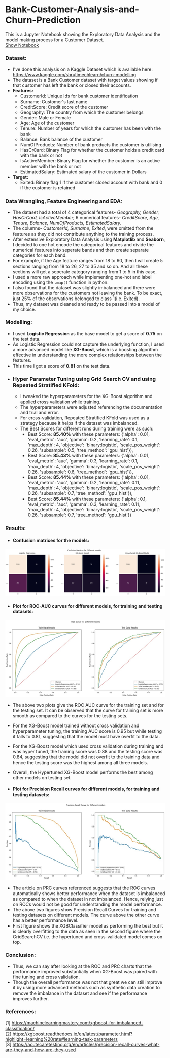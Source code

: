 # Bank-Customer-Analysis-and-Churn-Prediction
This is a Jupyter Notebook showing the Exploratory Data Analysis and the model making process for a Customer Dataset.<br>
[Show Notebook](https://github.com/AnityaGan9urde/Bank-Customer-Analysis-and-Churn-Prediction/blob/main/bank-customer-churn-prediction-xgboost-gpu.ipynb)
### Dataset: 
- I've done this analysis on a Kaggle Dataset which is available here: https://www.kaggle.com/shrutimechlearn/churn-modelling
- The dataset is a Bank Customer dataset with target values showing if that customer has left the bank or closed their accounts.
- **Features:**
  - CustomerId: Unique Ids for bank customer identification
  - Surname: Customer's last name
  - CreditScore: Credit score of the customer
  - Geography: The country from which the customer belongs
  - Gender: Male or Female
  - Age: Age of the customer
  - Tenure: Number of years for which the customer has been with the bank
  - Balance: Bank balance of the customer
  - NumOfProducts: Number of bank products the customer is utilising
  - HasCrCard: Binary Flag for whether the customer holds a credit card with the bank or not
  - IsActiveMember: Binary Flag for whether the customer is an active member with the bank or not
  - EstimatedSalary: Estimated salary of the customer in Dollars
- **Target:**
  - Exited: Binary flag 1 if the customer closed account with bank and 0 if the customer is retained

### Data Wrangling, Feature Engineering and EDA:
- The dataset had a total of 4 categorical features- *Geography, Gender, HasCrCard, IsActiveMember*; 6 numerical features- *CreditScore, Age, Tenure, Balance, NumOfProducts, EstimatedSalary.*
- The columns- *CustomerId, Surname, Exited*, were omitted from the features as they did not contribute anything to the training process.
- After extensive Exploratory Data Analysis using **Matplotlib** and **Seaborn**, I decided to one hot encode the categorical features and divide the numerical features into seperate bands and then create separate categories for each band.
- For example, if the Age feature ranges from 18 to 60, then I will create 5 sections ranging from 18 to 26, 27 to 35 and so on. And all these sections will get a seperate category ranging from 1 to 5 in this case.
- I used a more raw approach while implementing one-hot and label encoding using the `.map()` function in python.
- I also found that the dataset was slightly imbalanced and there were more observations for the customers not leaving the bank. To be exact, just 25% of the observations belonged to class 1(i.e. Exited).
- Thus, my dataset was cleaned and ready to be passed into a model of my choice.
### Modelling:
- I used **Logistic Regression** as the base model to get a score of **0.75** on the test data.
- As Logistic Regression could not capture the underlying function, I used a more advanced model like **XG-Boost**, which is a boosting algorithm effective in understanding the more complex relationships between the features.
- This time I got a score of **0.81** on the test data.
- ### Hyper Parameter Tuning using **Grid Search CV** and using **Repeated Stratified KFold**:
  - I tweaked the hyperparameters for the XG-Boost algorithm and applied cross validation while training.
  - The hyperparameters were adjusted referencing the documentation and trial and error.
  - For cross-validation, Repeated Stratified KFold was used as a strategy because it helps if the dataset was imbalanced.
  - The Best Scores for different runs during training were as such:
    - Best Score: **85.40%** with these parameters: {'alpha': 0.01, 'eval_metric': 'auc', 'gamma': 0.2, 'learning_rate': 0.1, 'max_depth': 4, 'objective': 'binary:logistic', 'scale_pos_weight': 0.26, 'subsample': 0.5, 'tree_method': 'gpu_hist'}),
    - Best Score: **85.43%** with these parameters: {'alpha': 0.01, 'eval_metric': 'auc', 'gamma': 0.3, 'learning_rate': 0.1, 'max_depth': 4, 'objective': 'binary:logistic', 'scale_pos_weight': 0.26, 'subsample': 0.6, 'tree_method': 'gpu_hist'}),
    - Best Score: **85.44%** with these parameters: {'alpha': 0.01, 'eval_metric': 'auc', 'gamma': 0.2, 'learning_rate': 0.11, 'max_depth': 4, 'objective': 'binary:logistic', 'scale_pos_weight': 0.26, 'subsample': 0.7, 'tree_method': 'gpu_hist'}),
    - Best Score: **85.44%** with these parameters: {'alpha': 0.1, 'eval_metric': 'auc', 'gamma': 0.3, 'learning_rate': 0.11, 'max_depth': 4, 'objective': 'binary:logistic', 'scale_pos_weight': 0.26, 'subsample': 0.7, 'tree_method': 'gpu_hist'})

### Results:
- #### Confusion matrices for the models:<br>
![](https://github.com/AnityaGan9urde/Bank-Customer-Analysis-and-Churn-Prediction/blob/main/images/__results___97_1.jpg)<br>

- #### Plot for ROC-AUC curves for different models, for training and testing datasets:<br>
![](https://github.com/AnityaGan9urde/Bank-Customer-Analysis-and-Churn-Prediction/blob/main/images/__results___93_1.jpg)<br>
  - The above two plots give the ROC AUC curve for the training set and for the testing set. It can be observed that the curve for training set is more smooth as compared to the curves for the testing sets.
  - For the XG-Boost model trained without cross validation and hyperparameter tuning, the training AUC score is 0.95 but while testing it falls to 0.81, suggesting that the model must have overfit to the data.
  - For the XG-Boost model which used cross validation during training and was hyper tuned, the training score was 0.88 and the testing score was 0.84, suggesting that the model did not overfit to the training data and hence the testing score was the highest among all three models.
  - Overall, the Hypertuned XG-Boost model performs the best among other models on testing set.  <br>
 
- #### Plot for Precision Recall curves for different models, for training and testing datasets:<br>
![](https://github.com/AnityaGan9urde/Bank-Customer-Analysis-and-Churn-Prediction/blob/main/images/__results___95_1.jpg)<br>
  - The article on PRC curves referenced suggests that the ROC curves automatically shows better performance when the dataset is imbalanced as compared to when the dataset in not imbalanced. Hence, relying just on ROCs would not be good for understanding the model performance.
  - The above two figures show Precision Recall Curves for training and testing datasets on different models. The curve above the other curve has a better performance level.
  - First figure shows the XGBClassifier model as performing the best but it is clearly overfitting to the data as seen in the second figure where the GridSearchCV i.e. the hypertuned and cross-validated model comes on top.  

### Conclusion:  
- Thus, we can say after looking at the ROC and PRC charts that the performance improved substantially when XG-Boost was paired with fine tuning and cross validation.
- Though the overall performance was not that great we can still improve it by using more advanced methods such as synthetic data creation to remove the imbalance in the dataset and see if the performance improves further.

### References:
[1] https://machinelearningmastery.com/xgboost-for-imbalanced-classification/  
[2] https://xgboost.readthedocs.io/en/latest/parameter.html?highlight=learning%20rate#learning-task-parameters  
[3] https://acutecaretesting.org/en/articles/precision-recall-curves-what-are-they-and-how-are-they-used


